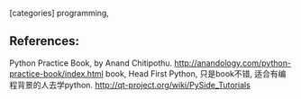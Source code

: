 [categories] programming, 



References: 
----      
Python Practice Book, by Anand Chitipothu. http://anandology.com/python-practice-book/index.html 
book, Head First Python, 只是book不错, 适合有编程背景的人去学python. 
http://qt-project.org/wiki/PySide_Tutorials                    
